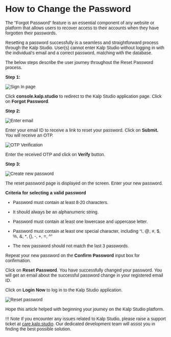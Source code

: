 <style>  body { font-family: "Source Sans 3", sans-serif!important; }</style>

<link  href="https://fonts.googleapis.com/css2?family=Source+Sans+3:ital,wght@0,200..900;1,200..900&display=swap"  rel="stylesheet">  <link  rel="stylesheet"  href="https://fonts.googleapis.com/icon?family=Material+Icons">

# **How to Change the Password**

The "Forgot Password" feature is an essential component of any website or platform that allows users to recover access to their accounts when they have forgotten their passwords.

Resetting a password successfully is a seamless and straightforward process through the Kalp Studio. User(s) cannot enter Kalp Studio without logging in with the individual’s email and a correct password, matching with the database.

The below steps describe the user journey throughout the Reset Password process.

**Step 1:**

![Sign In page](https://docs.kalp.studio/~gitbook/image?url=https%3A%2F%2F1148605496-files.gitbook.io%2F%7E%2Ffiles%2Fv0%2Fb%2Fgitbook-x-prod.appspot.com%2Fo%2Fspaces%252F4gkv2XhY4CmWY6Vp0djW%252Fuploads%252FNDQd3sTP6YdJ1oFbj2KB%252Fimage.png%3Falt%3Dmedia%26token%3Dd1189853-961f-44b2-9a0f-909ede72c845&width=768&dpr=4&quality=100&sign=4dfb07cd&sv=1)

Click **console.kalp.studio** to redirect to the Kalp Studio application page. Click on **Forgot Password**.

**Step 2:**

![Enter email](https://docs.kalp.studio/~gitbook/image?url=https%3A%2F%2F1148605496-files.gitbook.io%2F%7E%2Ffiles%2Fv0%2Fb%2Fgitbook-x-prod.appspot.com%2Fo%2Fspaces%252F4gkv2XhY4CmWY6Vp0djW%252Fuploads%252FqvpNkNGbMmA7AZiP16WU%252Fimage.png%3Falt%3Dmedia%26token%3D9e558743-7fc5-4aaf-98bb-1b1136bdd09a&width=768&dpr=4&quality=100&sign=91be2316&sv=1)

Enter your email ID to receive a link to reset your password. Click on **Submit.** You will receive an OTP.

![OTP Verification](https://docs.kalp.studio/~gitbook/image?url=https%3A%2F%2F1148605496-files.gitbook.io%2F%7E%2Ffiles%2Fv0%2Fb%2Fgitbook-x-prod.appspot.com%2Fo%2Fspaces%252F4gkv2XhY4CmWY6Vp0djW%252Fuploads%252FpERp6NAxCyrH51dtYR2H%252Fimage.png%3Falt%3Dmedia%26token%3D1f0669f7-a506-45c1-be40-dd80f7a75f29&width=768&dpr=4&quality=100&sign=6a80fe43&sv=1)

Enter the received OTP and click on **Verify** button.

**Step 3:**

![Create new password](https://docs.kalp.studio/~gitbook/image?url=https%3A%2F%2F1148605496-files.gitbook.io%2F%7E%2Ffiles%2Fv0%2Fb%2Fgitbook-x-prod.appspot.com%2Fo%2Fspaces%252F4gkv2XhY4CmWY6Vp0djW%252Fuploads%252FFITccizuDcb6rN2IMxKA%252Fimage.png%3Falt%3Dmedia%26token%3D27d0baff-ac44-4463-b365-b3184b1e934a&width=768&dpr=4&quality=100&sign=6652adde&sv=1)

The reset password page is displayed on the screen. Enter your new password.

**Criteria for selecting a valid password**

-   Password must contain at least 8-20 characters.
    
-   It should always be an alphanumeric string.
    
-   Password must contain at least one lowercase and uppercase letter.
    
-   Password must contain at least one special character, including “!, @, #, $, %, &, *, (), -, +, =, ^”
    
-   The new password should not match the last 3 passwords.
    

Repeat your new password on the **Confirm Password** input box for confirmation.

Click on **Reset Password**. You have successfully changed your password. You will get an email about the successful password change in your registered email ID.

Click on **Login Now** to log in to the Kalp Studio application.

![Reset password](https://docs.kalp.studio/~gitbook/image?url=https%3A%2F%2F1148605496-files.gitbook.io%2F%7E%2Ffiles%2Fv0%2Fb%2Fgitbook-x-prod.appspot.com%2Fo%2Fspaces%252F4gkv2XhY4CmWY6Vp0djW%252Fuploads%252FPJmShyBTm5fp81OVcIlz%252Fimage.png%3Falt%3Dmedia%26token%3Dac7bfbd0-4b7f-4169-a382-ce96602405e0&width=768&dpr=4&quality=100&sign=73cd245c&sv=1)

Hope this article helped with beginning your journey on the Kalp Studio platform.

!!! Note
    If you encounter any issues related to Kalp Studio, please raise a support ticket at [care.kalp.studio](mailto:care.kalp.studio). Our dedicated development team will assist you in finding the best possible solution.